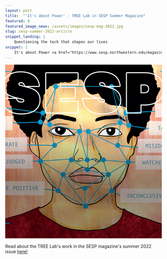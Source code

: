 ```yaml
---
layout: post
title:  "'It's about Power' - TREE Lab in SESP Summer Magazine"
featured: 0
featured_image_news: /assets/images/sesp-mag-2022.jpg
slug: sesp-summer-2022-article
snippet_landing: |
    Questioning the tech that shapes our lives
snippet: |
    It's about Power <a href="https://www.sesp.northwestern.edu/magazine/summer-2022/its-about-power.html">Questioning the tech that shapes our lives</a> <br>
---
```


<img class="img-right badge" src="/assets/images/sesp-mag-2022.jpg" />

<span class="first-character">R</span>ead about the TREE Lab's work in the SESP magazine's summer 2022 issue <a href="https://www.sesp.northwestern.edu/magazine/summer-2022/its-about-power.html">here!</a>


